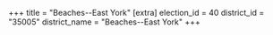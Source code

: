 +++
title = "Beaches--East York"
[extra]
election_id = 40
district_id = "35005"
district_name = "Beaches--East York"
+++
